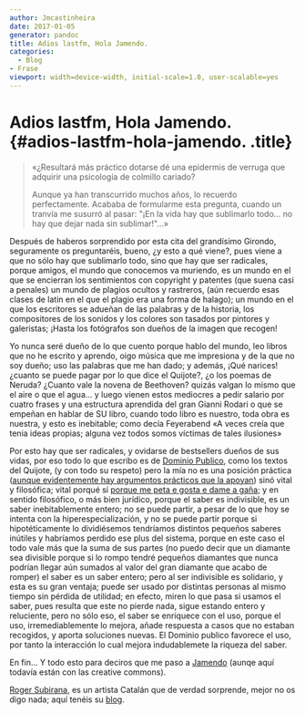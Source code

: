 ```yaml
---
author: Jmcastinheira
date: 2017-01-05
generator: pandoc
title: Adios lastfm, Hola Jamendo.
categories:
  - Blog
- Frase
viewport: width=device-width, initial-scale=1.0, user-scalable=yes
---
```


# Adios lastfm, Hola Jamendo. {#adios-lastfm-hola-jamendo. .title}

> «¿Resultará más práctico dotarse dé una epidermis de verruga que
> adquirir una psicología de colmillo cariado?
>
> Aunque ya han transcurrido muchos años, lo recuerdo perfectamente.
> Acababa de formularme esta pregunta, cuando un tranvía me susurró al
> pasar: "¡En la vida hay que sublimarlo todo... no hay que dejar nada
> sin sublimar!"...»

Después de haberos sorprendido por esta cita del grandísimo Girondo,
seguramente os preguntaréis, bueno, ¿y esto a qué viene?, pues viene a
que no sólo hay que sublimarlo todo, sino que hay que ser radicales,
porque amigos, el mundo que conocemos va muriendo, es un mundo en el que
se encierran los sentimientos con copyright y patentes (que suena casi a
penales) un mundo de plagios ocultos y rastreros, (aún recuerdo esas
clases de latin en el que el plagio era una forma de halago); un mundo
en el que los escritores se adueñan de las palabras y de la historia,
los compositores de los sonidos y los colores son tasados por pintores y
galeristas; ¡Hasta los fotógrafos son dueños de la imagen que recogen!

Yo nunca seré dueño de lo que cuento porque hablo del mundo, leo libros
que no he escrito y aprendo, oigo música que me impresiona y de la que
no soy dueño; uso las palabras que me han dado; y además, ¡Qué narices!
¿cuanto se puede pagar por lo que dice el Quijote?, ¿o los poemas de
Neruda? ¿Cuanto vale la novena de Beethoven? quizás valgan lo mismo que
el aire o que el agua... y luego vienen estos mediocres a pedir salario
por cuatro frases y una estructura aprendida del gran Gianni Rodari o
que se empeñan en hablar de SU libro, cuando todo libro es nuestro, toda
obra es nuestra, y esto es inebitable; como decía Feyerabend «A veces
creía que tenia ideas propias; alguna vez todos somos víctimas de tales
ilusiones»

Por esto hay que ser radicales, y ovidarse de bestsellers dueños de sus
vidas, por eso todo lo que escribo es de [Dominio
Publico](http://www.devolucion.info/que-es-la-devolucion), como los
textos del Quijote, (y con todo su respeto) pero la mía no es una
posición práctica ([aunque evidentemente hay argumentos prácticos que la
apoyan](http://www.deugarte.com/la-propiedad-intelectual-y-sus-alternativas-creative-commons-vs-devolucion))
sinó vital y filosófica; vital porqué sí [porque me peta e gosta e dame a gaña](http://www.galespa.com.ar/celso_emilio_ferreiro_deitadofrenteaomar.htm);
y en sentido filosófico, o más bien jurídico, porque el saber es
indivisible, es un saber inebitablemente entero; no se puede partir, a
pesar de lo que hoy se intenta con la hiperespecialización, y no se
puede partir porque si hipotéticamente lo dividiésemos tendríamos
distintos pequeños saberes inútiles y habríamos perdido ese plus del
sistema, porque en este caso el todo vale más que la suma de sus partes
(no puedo decir que un diamante sea divisible porque si lo rompo tendré
pequeños diamantes que nunca podrían llegar aún sumados al valor del
gran diamante que acabo de romper) el saber es un saber entero; pero al
ser indivisible es solidario, y esta es su gran ventaja; puede ser usado
por distintas personas al mismo tiempo sin pérdida de utilidad; en
efecto, miren lo que pasa si usamos el saber, pues resulta que este no
pierde nada, sigue estando entero y reluciente, pero no sólo eso, el
saber se enriquece con el uso, porque el uso, irremediablemente lo
mejora, añade respuesta a casos que no estaban recogidos, y aporta
soluciones nuevas. El Dominio publico favorece el uso, por tanto la
interacción lo cual mejora indudablemete la riqueza del saber.

En fin... Y todo esto para deciros que me paso a
[Jamendo](http://www.jamendo.com/es/) (aunqe aquí todavía están con las
creative commons).

[Roger Subirana](http://www.rogersubirana.com/), es un artista Catalán
que de verdad sorprende, mejor no os digo nada; aquí tenéis su
[blog](http://www.rogersubirana.blogspot.com/).
